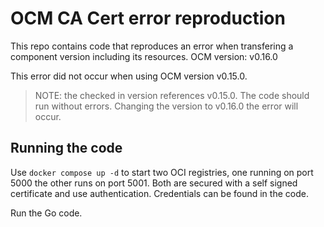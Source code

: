 # OCM CA Cert error reproduction

This repo contains code that reproduces an error when transfering a component version including its resources.
OCM version: v0.16.0

This error did not occur when using OCM version v0.15.0.

>NOTE: the checked in version references v0.15.0. The code should run without errors. Changing the version to v0.16.0 the error will occur.

## Running the code

Use `docker compose up -d` to start two OCI registries, one running on port 5000 the other runs on port 5001. Both are secured with a self signed certificate and use authentication. Credentials can be found in the code.

Run the Go code.
